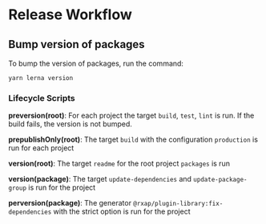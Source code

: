 # Release Workflow

## Bump version of packages

To bump the version of packages, run the command:

```shell
yarn lerna version
```

### Lifecycle Scripts

**preversion(root)**: For each project the target `build`, `test`, `lint` is run. If the build fails, the version is not bumped.

**prepublishOnly(root)**: The target `build` with the configuration `production` is run for each project 

**version(root)**: The target `readme` for the root project `packages` is run

**version(package)**: The target `update-dependencies` and `update-package-group` is run for the project

**perversion(package)**: The generator `@rxap/plugin-library:fix-dependencies` with the strict option is run for the project
